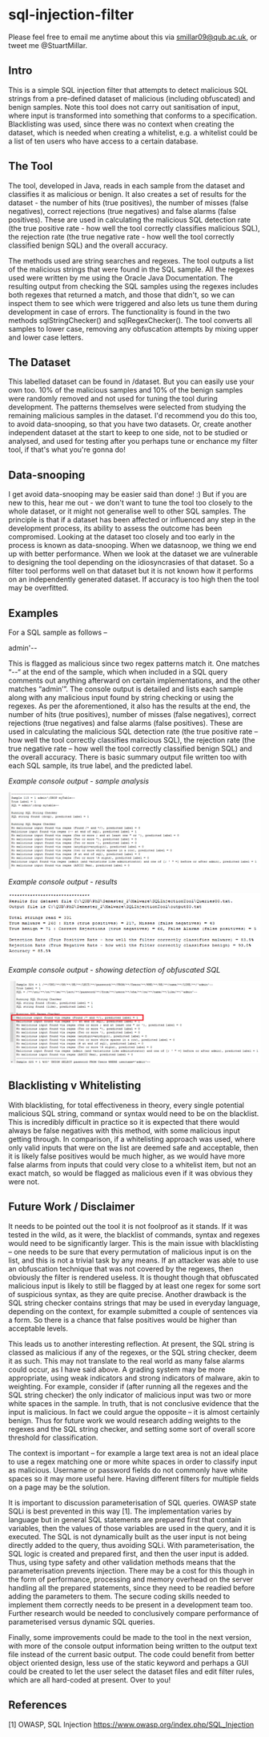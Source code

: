 # sql-injection-filter

Please feel free to email me anytime about this via smillar09@qub.ac.uk, or tweet me @StuartMillar.

Intro
-----
This is a simple SQL injection filter that attempts to detect malicious SQL strings from a pre-defined dataset of malicious (including obfuscated) and benign samples.  Note this tool does not carry out sanitisation of input, where input is transformed into something that conforms to a specification.  Blacklisting was used, since there was no context when creating the dataset, which is needed when creating a whitelist, e.g. a whitelist could be a list of ten users who have access to a certain database.

The Tool
--------
The tool, developed in Java, reads in each sample from the dataset and classifies it as malicious or benign.  It also creates a set of results for the dataset - the number of hits (true positives), the number of misses (false negatives), correct rejections (true negatives) and false alarms (false positives).  These are used in calculating the malicious SQL detection rate (the true positive rate - how well the tool correctly classifies malicious SQL), the rejection rate (the true negative rate - how well the tool correctly classified benign SQL) and the overall accuracy.

The methods used are string searches and regexes.  The tool outputs a list of the malicious strings that were found in the SQL sample.  All the regexes used were written by me using the Oracle Java Documentation.  The resulting output from checking the SQL samples using the regexes includes both regexes that returned a match, and those that didn't, so we can inspect them to see which were triggered and also lets us tune them during development in case of errors.  The functionality is found in the two methods sqlStringChecker() and sqlRegexChecker().  The tool converts all samples to lower case, removing any obfuscation attempts by mixing upper and lower case letters.

The Dataset
-----------
This labelled dataset can be found in /dataset.  But you can easily use your own too.  10% of the malicious samples and 10% of the benign samples were randomly removed and not used for tuning the tool during development.  The patterns themselves were selected from studying the remaining malicious samples in the dataset.  I'd recommend you do this too, to avoid data-snooping, so that you have two datasets.  Or, create another independent dataset at the start to keep to one side, not to be studied or analysed, and used for testing after you perhaps tune or enchance my filter tool, if that's what you're gonna do!

Data-snooping
-------------
I get avoid data-snooping may be easier said than done! :) But if you are new to this, hear me out - we don't want to tune the tool too closely to the whole dataset, or it might not generalise well to other SQL samples.  The principle is that if a dataset has been affected or influenced any step in the development process, its ability to assess the outcome has been compromised.  Looking at the dataset too closely and too early in the process is known as data-snooping.  When we datasnoop, we thing we end up with better performance.  When we look at the dataset we are vulnerable to designing the tool depending on the idiosyncrasies of that dataset. So a filter tool performs well on that dataset but it is not known how it performs on an independently generated dataset.  If accuracy is too high then the tool may be overfitted.

Examples
--------
For a SQL sample as follows –

admin'--

This is flagged as malicious since two regex patterns match it.  One matches “--“ at the end of the sample, which when included in a SQL query comments out anything afterward on certain implementations, and the other matches “admin’”.  The console output is detailed and lists each sample along with any malicious input found by string checking or using the regexes.  As per the aforementioned, it also has the results at the end, the number of hits (true positives), number of misses (false negatives), correct rejections (true negatives) and false alarms (false positives).  These are used in calculating the malicious SQL detection rate (the true positive rate – how well the tool correctly classifies malicious SQL), the rejection rate (the true negative rate – how well the tool correctly classified benign SQL) and the overall accuracy.  There is basic summary output file written too with each SQL sample, its true label, and the predicted label.

*Example console output - sample analysis*

![Example console output - sample analysis](screenshots/sqlToolConsoleOutput.png "Example console output - sample analysis")

*Example console output - results*

![Example console output - results](screenshots/sqlToolConsoleOutput2.png "Example console output - results")

*Example console output - showing detection of obfuscated SQL*

![Example console output - showing detection of obfuscated SQL](screenshots/sqlToolConsoleOutput3.png "Example console output - showing detection of obfuscated SQL")

Blacklisting v Whitelisting
---------------------------
With blacklisting, for total effectiveness in theory, every single potential malicious SQL string, command or syntax would need to be on the blacklist.  This is incredibly difficult in practice so it is expected that there would always be false negatives with this method, with some malicious input getting through.    In comparison, if a whitelisting approach was used, where only valid inputs that were on the list are deemed safe and acceptable, then it is likely false positives would be much higher, as we would have more false alarms from inputs that could very close to a whitelist item, but not an exact match, so would be flagged as malicious even if it was obvious they were not.

Future Work / Disclaimer
------------------------
It needs to be pointed out the tool it is not foolproof as it stands.  If it was tested in the wild, as it were, the blacklist of commands, syntax and regexes would need to be significantly larger.  This is the main issue with blacklisting – one needs to be sure that every permutation of malicious input is on the list, and this is not a trivial task by any means.  If an attacker was able to use an obfuscation technique that was not covered by the regexes, then obviously the filter is rendered useless.  It is thought though that obfuscated malicious input is likely to still be flagged by at least one regex for some sort of suspicious syntax, as they are quite precise.  Another drawback is the SQL string checker contains strings that may be used in everyday language, depending on the context, for example submitted a couple of sentences via a form.  So there is a chance that false positives would be higher than acceptable levels.  

This leads us to another interesting reflection.  At present, the SQL string is classed as malicious if any of the regexes, or the SQL string checker, deem it as such.  This may not translate to the real world as many false alarms could occur, as I have said above.  A grading system may be more appropriate, using weak indicators and strong indicators of malware, akin to weighting.  For example, consider if (after running all the regexes and the SQL string checker) the only indicator of malicious input was two or more white spaces in the sample.  In truth, that is not conclusive evidence that the input is malicious.  In fact we could argue the opposite – it is almost certainly benign.  Thus for future work we would research adding weights to the regexes and the SQL string checker, and setting some sort of overall score threshold for classification.  

The context is important – for example a large text area is not an ideal place to use a regex matching one or more white spaces in order to classify input as malicious.  Username or password fields do not commonly have white spaces so it may more useful here.  Having different filters for multiple fields on a page may be the solution.

It is important to discussion parameterisation of SQL queries.  OWASP state SQLi is best prevented in this way [1].  The implementation varies by language but in general SQL statements are prepared first that contain variables, then the values of those variables are used in the query, and it is executed.  The SQL is not dynamically built as the user input is not being directly added to the query, thus avoiding SQLi.  With parameterisation, the SQL logic is created and prepared first, and then the user input is added.  Thus, using type safety and other validation methods means that the parameterisation prevents injection.  There may be a cost for this though in the form of performance, processing and memory overhead on the server handling all the prepared statements, since they need to be readied before adding the parameters to them.  The secure coding skills needed to implement them correctly needs to be present in a development team too.  Further research would be needed to conclusively compare performance of parameterised versus dynamic SQL queries.

Finally, some improvements could be made to the tool in the next version, with more of the console output information being written to the output text file instead of the current basic output.  The code could benefit from better object oriented design, less use of the static keyword and perhaps a GUI could be created to let the user select the dataset files and edit filter rules, which are all hard-coded at present.  Over to you!

References
----------
\[1] OWASP, SQL Injection https://www.owasp.org/index.php/SQL_Injection
